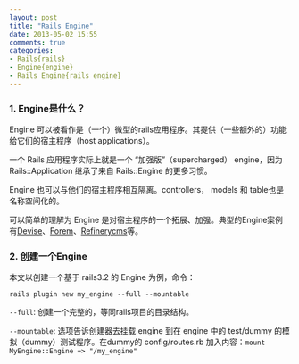 ```yaml
---
layout: post
title: "Rails Engine"
date: 2013-05-02 15:55
comments: true
categories: 
- Rails{rails}
- Engine{engine}
- Rails Engine{rails engine}
---
```



### 1. Engine是什么？

Engine 可以被看作是（一个）微型的rails应用程序。其提供（一些额外的）功能给它们的宿主程序（host applications）。

一个 Rails 应用程序实际上就是一个 “加强版”（supercharged） engine，因为 Rails::Application 继承了来自 Rails::Engine 的更多习惯。

Engine 也可以与他们的宿主程序相互隔离。controllers， models 和 table也是名称空间化的。

可以简单的理解为 Engine 是对宿主程序的一个拓展、加强。典型的Engine案例有[Devise](https://github.com/plataformatec/devise)、[Forem](https://github.com/radar/forem)、[Refinerycms](https://github.com/resolve/refinerycms)等。



### 2. 创建一个Engine

本文以创建一个基于 rails3.2 的 Engine 为例，命令：

```
rails plugin new my_engine --full --mountable
```

`--full`:  创建一个完整的，等同rails项目的目录结构。

`--mountable`: 选项告诉创建器去挂载 engine 到在 engine 中的 test/dummy 的模拟（dummy）测试程序。在dummy的 config/routes.rb 加入内容：`mount MyEngine::Engine => "/my_engine"`










